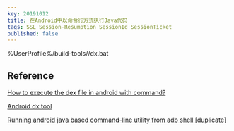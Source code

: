 ```yaml
---
key: 20191012
title: 在Android中以命令行方式执行Java代码
tags: SSL Session-Resumption SessionId SessionTicket 
published: false
---
```


 %UserProfile%/build-tools/<api-version>/dx.bat

## Reference

[How to execute the dex file in android with command?](https://stackoverflow.com/questions/10199863/how-to-execute-the-dex-file-in-android-with-command)

[Android dx tool](https://stackoverflow.com/questions/8487268/android-dx-tool)

[Running android java based command-line utility from adb shell [duplicate]](https://stackoverflow.com/questions/21757935/running-android-java-based-command-line-utility-from-adb-shell)
